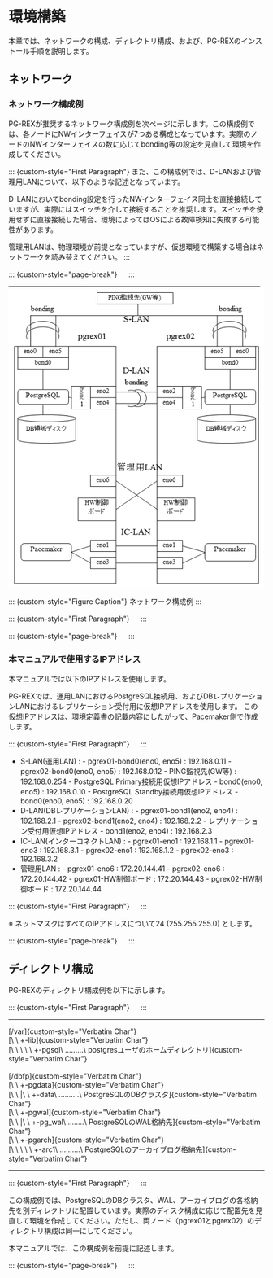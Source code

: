 環境構築
========

本章では、ネットワークの構成、ディレクトリ構成、および、PG-REXのインストール手順を説明します。

ネットワーク
------------

### ネットワーク構成例

PG-REXが推奨するネットワーク構成例を次ページに示します。この構成例では、各ノードにNWインターフェイスが7つある構成となっています。実際のノードのNWインターフェイスの数に応じてbonding等の設定を見直して環境を作成してください。

::: {custom-style="First Paragraph"}
また、この構成例では、D-LANおよび管理用LANについて、以下のような記述となっています。

D-LANにおいてbonding設定を行ったNWインターフェイス同士を直接接続していますが、実際にはスイッチを介して接続することを推奨します。スイッチを使用せずに直接接続した場合、環境によってはOSによる故障検知に失敗する可能性があります。

管理用LANは、物理環境が前提となっていますが、仮想環境で構築する場合はネットワークを読み替えてください。
:::


::: {custom-style="page-break"}
　
:::

  ![](media/image1.png)

::: {custom-style="Figure Caption"}
ネットワーク構成例
:::

::: {custom-style="First Paragraph"}
　
:::

::: {custom-style="page-break"}
　
:::

### 本マニュアルで使用するIPアドレス

本マニュアルでは以下のIPアドレスを使用します。

PG-REXでは、運用LANにおけるPostgreSQL接続用、およびDBレプリケーションLANにおけるレプリケーション受付用に仮想IPアドレスを使用します。
この仮想IPアドレスは、環境定義書の記載内容にしたがって、Pacemaker側で作成します。

::: {custom-style="First Paragraph"}
　
:::

-   S-LAN(運用LAN)
    :   -   pgrex01-bond0(eno0, eno5) : 192.168.0.11
        -   pgrex02-bond0(eno0, eno5) : 192.168.0.12
        -   PING監視先(GW等) : 192.168.0.254
        -   PostgreSQL Primary接続用仮想IPアドレス
            - bond0(eno0, eno5) : 192.168.0.10
        -   PostgreSQL Standby接続用仮想IPアドレス
            - bond0(eno0, eno5) : 192.168.0.20
-   D-LAN(DBレプリケーションLAN)
    :   -   pgrex01-bond1(eno2, eno4) : 192.168.2.1
        -   pgrex02-bond1(eno2, eno4) : 192.168.2.2
        -   レプリケーション受付用仮想IPアドレス
            -    bond1(eno2, eno4) : 192.168.2.3
-   IC-LAN(インターコネクトLAN)
    :   -   pgrex01-eno1 : 192.168.1.1
        -   pgrex01-eno3 : 192.168.3.1
        -   pgrex02-eno1 : 192.168.1.2
        -   pgrex02-eno3 : 192.168.3.2
-   管理用LAN
    :   -   pgrex01-eno6 : 172.20.144.41
        -   pgrex02-eno6 : 172.20.144.42
        -   pgrex01-HW制御ボード  : 172.20.144.43
        -   pgrex02-HW制御ボード  : 172.20.144.44

::: {custom-style="First Paragraph"}
　
:::

※ ネットマスクはすべてのIPアドレスについて24 (255.255.255.0) とします。

::: {custom-style="page-break"}
　
:::

ディレクトリ構成
----------------

PG-REXのディレクトリ構成例を以下に示します。

::: {custom-style="First Paragraph"}
　
:::

  ------------------------------------------------------------------------
  [/var]{custom-style="Verbatim Char"}\
  [\ \ +\-lib]{custom-style="Verbatim Char"}\
  [\ \ \ \ \ +\-pgsql\ \.\.\.\.\.\.\.\.\.\ postgresユーザのホームディレクトリ]{custom-style="Verbatim Char"}\
  \
  [/dbfp]{custom-style="Verbatim Char"}\
  [\ \ +\-pgdata]{custom-style="Verbatim Char"}\
  [\ \ |\ \ +\-data\ \.\.\.\.\.\.\.\.\.\.\ PostgreSQLのDBクラスタ]{custom-style="Verbatim Char"}\
  [\ \ +\-pgwal]{custom-style="Verbatim Char"}\
  [\ \ |\ \ +\-pg_wal\ \.\.\.\.\.\.\.\.\ PostgreSQLのWAL格納先]{custom-style="Verbatim Char"}\
  [\ \ +\-pgarch]{custom-style="Verbatim Char"}\
  [\ \ \ \ \ +\-arc1\ \.\.\.\.\.\.\.\.\.\.\ PostgreSQLのアーカイブログ格納先]{custom-style="Verbatim Char"}

  ------------------------------------------------------------------------

::: {custom-style="First Paragraph"}
　
:::

この構成例では、PostgreSQLのDBクラスタ、WAL、アーカイブログの各格納先を別ディレクトリに配置しています。実際のディスク構成に応じて配置先を見直して環境を作成してください。ただし、両ノード（pgrex01とpgrex02）のディレクトリ構成は同一にしてください。

本マニュアルでは、この構成例を前提に記述します。

::: {custom-style="page-break"}
　
:::

